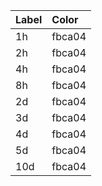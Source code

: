 Label | Color
:-----|:------
1h | fbca04
2h | fbca04
4h | fbca04
8h | fbca04
2d | fbca04
3d | fbca04
4d | fbca04
5d | fbca04
10d | fbca04


